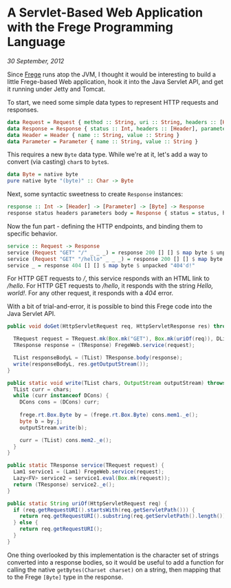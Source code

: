 # A Servlet-Based Web Application with the Frege Programming Language

*30 September, 2012*

Since [Frege](http://code.google.com/p/frege/) runs atop the JVM, I thought it would be interesting to build a little Frege-based Web application, hook it into the Java Servlet API, and get it running under Jetty and Tomcat.

To start, we need some simple data types to represent HTTP requests and responses.

```haskell
data Request = Request { method :: String, uri :: String, headers :: [Header], parameters :: [Parameter], body :: [Byte] }
data Response = Response { status :: Int, headers :: [Header], parameters :: [Parameter], body :: [Byte] }
data Header = Header { name :: String, value :: String }
data Parameter = Parameter { name :: String, value :: String }
```

This requires a new `Byte` data type.  While we're at it, let's add a way to convert (via casting) `char`s to `byte`s.

```haskell
data Byte = native byte
pure native byte "(byte)" :: Char -> Byte
```

Next, some syntactic sweetness to create `Response` instances:

```haskell
response :: Int -> [Header] -> [Parameter] -> [Byte] -> Response
response status headers parameters body = Response { status = status, headers = headers, parameters = parameters, body = body }
```

Now the fun part - defining the HTTP endpoints, and binding them to specific behavior.

```haskell
service :: Request -> Response
service (Request "GET" "/" _ _ _) = response 200 [] [] $ map byte $ unpacked "<a href=\"hello\">hello</a>"
service (Request "GET" "/hello" _ _ _) = response 200 [] [] $ map byte $ unpacked "Hello, world!"
service _ = response 404 [] [] $ map byte $ unpacked "404'd!"
```

For HTTP GET requests to */*, this service responds with an HTML link to */hello*.  For HTTP GET requests to */hello*, it responds with the string *Hello, world!*.  For any other request, it responds with a *404* error.

With a bit of trial-and-error, it is possible to bind this Frege code into the Java Servlet API.

```java
public void doGet(HttpServletRequest req, HttpServletResponse res) throws IOException {

  TRequest request = TRequest.mk(Box.mk("GET"), Box.mk(uriOf(req)), DList.mk(), DList.mk(), Box.mk(TList.DList.mk()));
  TResponse response = (TResponse) FregeWeb.service(request);

  TList responseBodyL = (TList) TResponse.body(response);
  write(responseBodyL, res.getOutputStream());
}

public static void write(TList chars, OutputStream outputStream) throws IOException {
  TList curr = chars;
  while (curr instanceof DCons) {
    DCons cons = (DCons) curr;
      
    frege.rt.Box.Byte by = (frege.rt.Box.Byte) cons.mem1._e();
    byte b = by.j;
    outputStream.write(b);

    curr = (TList) cons.mem2._e();
  }
}

public static TResponse service(TRequest request) {
  Lam1 service1 = (Lam1) FregeWeb.service(request);
  Lazy<FV> service2 = service1.eval(Box.mk(request));
  return (TResponse) service2._e();
}

public static String uriOf(HttpServletRequest req) {
  if (req.getRequestURI().startsWith(req.getServletPath())) {
    return req.getRequestURI().substring(req.getServletPath().length());
  } else {
    return req.getRequestURI();
  }
}
```

One thing overlooked by this implementation is the character set of strings converted into a response bodies, so it would be useful to add a function for calling the native `getBytes(Charset charset)` on a string, then mapping that to the Frege `[Byte]` type in the response.
